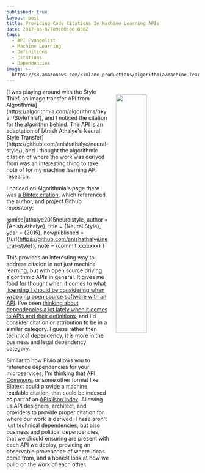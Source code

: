```yaml
---
published: true
layout: post
title: Providing Code Citations In Machine Learning APIs
date: 2017-08-07T09:00:00.000Z
tags:
  - API Evangelist
  - Machine Learning
  - Definitions
  - Citations
  - Dependencies
image: >-
  https://s3.amazonaws.com/kinlane-productions/algorithmia/machine-learning-citation.png
---
```

<p><a href="https://algorithmia.com/algorithms/bkyan/StyleThief"><img src="https://s3.amazonaws.com/kinlane-productions/algorithmia/machine-learning-citation.png" align="right" width="40%" style="padding: 15px;" /></a></p>[I was playing around with the Style Thief, an image transfer API from Algorithmia](https://algorithmia.com/algorithms/bkyan/StyleThief), and I noticed the citation for the algorithm behind. The API is an adaptation of [Anish Athalye's Neural Style Transfer](https://github.com/anishathalye/neural-style/), and I thought the algorithmic citation of where the work was derived from was an interesting thing to take note of for my machine learning API research.

I noticed on Algorithmia's page there was [a Bibtex citation](http://www.bibtex.org/), which referenced the author, and project Github repository:

@misc{athalye2015neuralstyle,
  author = {Anish Athalye},
  title = {Neural Style},
  year = {2015},
  howpublished = {\url{https://github.com/anishathalye/neural-style}},
  note = {commit xxxxxxx}
}

This provides an interesting way to address citation in not just machine learning, but with open source driving algorithmic APIs in general. It gives me food for thought when it comes to [what licensing I should be considering when wrapping open source software with an API](http://apievangelist.com/2015/12/02/what-licensing-should-i-be-considering-when-i-take-open-source-software-and-offer-up-as-an-api/). I've been [thinking about dependencies a lot lately when it comes to APIs and their definitions](http://apievangelist.com/2017/08/04/including-api-dependencies-within-api-definition/), and I'd consider citation or attribution to be in a similar category. I guess rather then technical dependency, it is more in the business and legal dependency category.

Similar to how Pivio allows you to reference dependencies for your microservices, I'm thinking that [API Commons](http://apicommons.org), or some other format like Bibtext could provide a machine readable citation, that could be indexed as part of an [APIs.json index](http://apisjson.org). Allowing us API designers, architect, and providers to provide proper citation for where our work is derived. These aren't just technical dependencies, but also business and political dependencies, that we should ensuring are present with each API we deploy, providing an observable provenance of where ideas come from, and a honest look at how we build on the work of each other.
